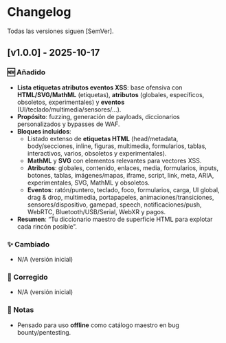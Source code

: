 # Changelog

Todas las versiones siguen [SemVer].

## [v1.0.0] - 2025-10-17
### 🆕 Añadido
- **Lista etiquetas atributos eventos XSS**: base ofensiva con **HTML/SVG/MathML** (etiquetas), **atributos** (globales, específicos, obsoletos, experimentales) y **eventos** (UI/teclado/multimedia/sensores/…).
- **Propósito**: fuzzing, generación de payloads, diccionarios personalizados y bypasses de WAF.
- **Bloques incluidos**:
  - Listado extenso de **etiquetas HTML** (head/metadata, body/secciones, inline, figuras, multimedia, formularios, tablas, interactivos, varios, obsoletos y experimentales).
  - **MathML** y **SVG** con elementos relevantes para vectores XSS.
  - **Atributos**: globales, contenido, enlaces, media, formularios, inputs, botones, tablas, imágenes/mapas, iframe, script, link, meta, ARIA, experimentales, SVG, MathML y obsoletos.
  - **Eventos**: ratón/puntero, teclado, foco, formularios, carga, UI global, drag & drop, multimedia, portapapeles, animaciones/transiciones, sensores/dispositivo, gamepad, speech, notificaciones/push, WebRTC, Bluetooth/USB/Serial, WebXR y pagos.
- **Resumen**: “Tu diccionario maestro de superficie HTML para explotar cada rincón posible”.

### ✨ Cambiado
- N/A (versión inicial)

### 🐞 Corregido
- N/A (versión inicial)

### 📌 Notas
- Pensado para uso **offline** como catálogo maestro en bug bounty/pentesting.
